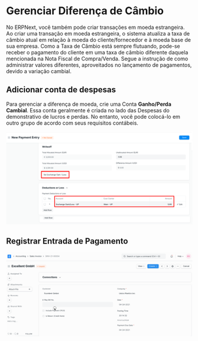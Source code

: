 # Gerenciar Diferença de Câmbio


No ERPNext, você também pode criar transações em moeda estrangeira. Ao criar uma transação em moeda estrangeira, o sistema atualiza a taxa de câmbio atual em relação à moeda do cliente/fornecedor e à moeda base de sua empresa. Como a Taxa de Câmbio está sempre flutuando, pode-se receber o pagamento do cliente em uma taxa de câmbio diferente daquela mencionada na Nota Fiscal de Compra/Venda. Segue a instrução de como administrar valores diferentes, aproveitados no lançamento de pagamentos, devido a variação cambial.


## Adicionar conta de despesas


Para gerenciar a diferença de moeda, crie uma Conta **Ganho/Perda Cambial**. Essa conta geralmente é criada no lado das Despesas do demonstrativo de lucros e perdas. No entanto, você pode colocá-lo em outro grupo de acordo com seus requisitos contábeis.


![Registro de ganho/perda cambial](/files/exchange-gain-loss-ledger.png)


## Registrar Entrada de Pagamento


![Cálculo automático de perda de ganho de troca](/files/exchange-gain-loss-auto-calculation.gif)